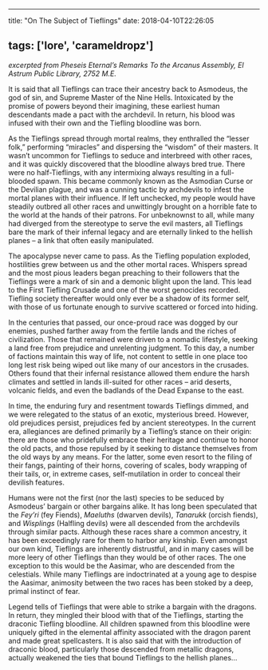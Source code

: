 
---
title: "On The Subject of Tieflings"
date: 2018-04-10T22:26:05

tags: ['lore', 'carameldropz']
---
<em>excerpted from Pheseis Eternal’s Remarks To the Arcanus Assembly, El Astrum Public Library, 2752 M.E.</em>

It is said that all Tieflings can trace their ancestry back to Asmodeus, the god of sin, and Supreme Master of the Nine Hells. Intoxicated by the promise of powers beyond their imagining, these earliest human descendants made a pact with the archdevil. In return, his blood was infused with their own and the Tiefling bloodline was born.

As the Tieflings spread through mortal realms, they enthralled the “lesser folk,” performing “miracles” and dispersing the “wisdom” of their masters. It wasn’t uncommon for Tieflings to seduce and interbreed with other races, and it was quickly discovered that the bloodline always bred true. There were no half-Tieflings, with any intermixing always resulting in a full-blooded spawn. This became commonly known as the Asmodian Curse or the Devilian plague, and was a cunning tactic by archdevils to infest the mortal planes with their influence. If left unchecked, my people would have steadily outbred all other races and unwittingly brought on a horrible fate to the world at the hands of their patrons. For unbeknownst to all, while many had diverged from the stereotype to serve the evil masters, all Tieflings bare the mark of their infernal legacy and are eternally linked to the hellish planes – a link that often easily manipulated.

The apocalypse never came to pass. As the Tiefling population exploded, hostilities grew between us and the other mortal races. Whispers spread and the most pious leaders began preaching to their followers that the Tieflings were a mark of sin and a demonic blight upon the land. This lead to the First Tiefling Crusade and one of the worst genocides recorded. Tiefling society thereafter would only ever be a shadow of its former self, with those of us fortunate enough to survive scattered or forced into hiding.

In the centuries that passed, our once-proud race was dogged by our enemies, pushed farther away from the fertile lands and the riches of civilization. Those that remained were driven to a nomadic lifestyle, seeking a land free from prejudice and unrelenting judgment. To this day, a number of factions maintain this way of life, not content to settle in one place too long lest risk being wiped out like many of our ancestors in the crusades. Others found that their infernal resistance allowed them endure the harsh climates and settled in lands ill-suited for other races – arid deserts, volcanic fields, and even the badlands of the Dead Expanse to the east.

In time, the enduring fury and resentment towards Tieflings dimmed, and we were relegated to the status of an exotic, mysterious breed. However, old prejudices persist, prejudices fed by ancient stereotypes. In the current era, allegiances are defined primarily by a Tiefling’s stance on their origin: there are those who pridefully embrace their heritage and continue to honor the old pacts, and those repulsed by it seeking to distance themselves from the old ways by any means. For the latter, some even resort to the filing of their fangs, painting of their horns, covering of scales, body wrapping of their tails, or, in extreme cases, self-mutilation in order to conceal their devilish features.

Humans were not the first (nor the last) species to be seduced by Asmodeus’ bargain or other bargains alike. It has long been speculated that the <em>Fey’ri</em> (fey Fiends), <em>Maeluths</em> (dwarven devils), <em>Tanarukk</em> (orcish fiends), and <em>Wisplings</em> (Halfling devils) were all descended from the archdevils through similar pacts. Although these races share a common ancestry, it has been exceedingly rare for them to harbor any kinship. Even amongst our own kind, Tieflings are inherently distrustful, and in many cases will be more leery of other Tieflings than they would be of other races. The one exception to this would be the Aasimar, who are descended from the celestials. While many Tieflings are indoctrinated at a young age to despise the Aasimar, animosity between the two races has been stoked by a deep, primal instinct of fear.

Legend tells of Tieflings that were able to strike a bargain with the dragons. In return, they mingled their blood with that of the Tieflings, starting the draconic Tiefling bloodline. All children spawned from this bloodline were uniquely gifted in the elemental affinity associated with the dragon parent and made great spellcasters. It is also said that with the introduction of draconic blood, particularly those descended from metallic dragons, actually weakened the ties that bound Tieflings to the hellish planes…


